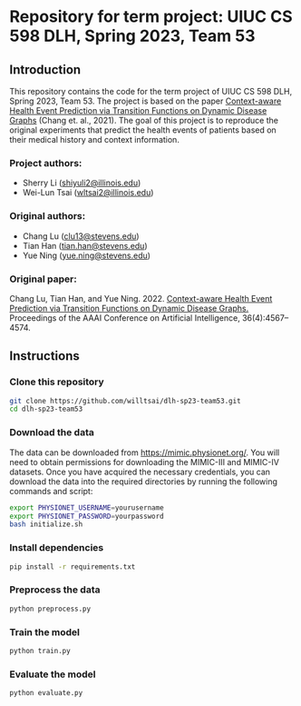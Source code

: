 # Repository for term project: UIUC CS 598 DLH, Spring 2023, Team 53

## Introduction
This repository contains the code for the term project of UIUC CS 598 DLH,
Spring 2023, Team 53. The project is based on the paper [Context-aware Health
Event Prediction via Transition Functions on Dynamic Disease
Graphs](https://arxiv.org/pdf/2112.05195.pdf) (Chang et. al., 2021). The goal of
this project is to reproduce the original experiments that predict the health
events of patients based on their medical history and context information.

### Project authors:
- Sherry Li (shiyuli2@illinois.edu)
- Wei-Lun Tsai (wltsai2@illinois.edu)

### Original authors: 
- Chang Lu (clu13@stevens.edu)
- Tian Han (tian.han@stevens.edu)
- Yue Ning (yue.ning@stevens.edu)

### Original paper:
Chang Lu, Tian Han, and Yue Ning. 2022. [Context-aware Health Event Prediction
via Transition Functions on Dynamic Disease
Graphs.](https://arxiv.org/pdf/2112.05195.pdf) Proceedings of the AAAI
Conference on Artificial Intelligence, 36(4):4567–4574.

## Instructions

### Clone this repository
```bash
git clone https://github.com/willtsai/dlh-sp23-team53.git
cd dlh-sp23-team53
```

### Download the data
The data can be downloaded from https://mimic.physionet.org/. You will need to
obtain permissions for downloading the MIMIC-III and MIMIC-IV datasets. Once you
have acquired the necessary credentials, you can download the data into the
required directories by running the following commands and script:
```bash
export PHYSIONET_USERNAME=yourusername
export PHYSIONET_PASSWORD=yourpassword
bash initialize.sh
```

### Install dependencies
```bash
pip install -r requirements.txt
```

### Preprocess the data
```bash
python preprocess.py
```

### Train the model
```bash 
python train.py
```

### Evaluate the model
```bash
python evaluate.py
```